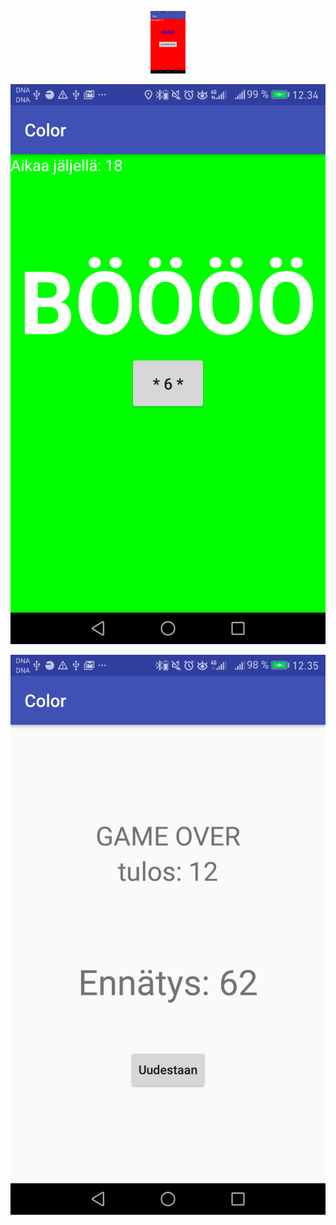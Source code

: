 
<p align="center">
  <img src="https://github.com/pekkavee/AndroidClickGame/blob/master/app/src/main/res/drawable/Screenshot_20180307-123451.png"350" height="100"/>
</p>
                                                                                                                                           
<p align="center">
  <img src="https://github.com/pekkavee/AndroidClickGame/blob/master/app/src/main/res/drawable/Screenshot_20180307-123458.png"200"/>
</p>
                                                                                                                                           
<p align="center">
  <img src="https://github.com/pekkavee/AndroidClickGame/blob/master/app/src/main/res/drawable/Screenshot_20180307-123518.png"200"/>
</p>
